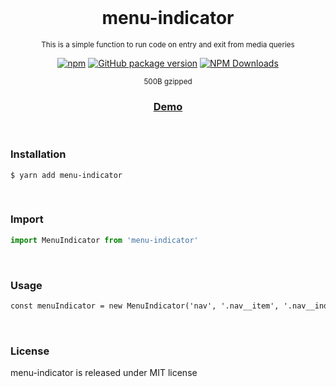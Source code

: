 <div align="center">
<br>

<h1>menu-indicator</h1>

<p><sup>This is a simple function to run code on entry and exit from media queries</sup></p>

[![npm](https://img.shields.io/npm/v/menu-indicator.svg?colorB=brightgreen)](https://www.npmjs.com/package/menu-indicator)
[![GitHub package version](https://img.shields.io/github/package-json/v/ux-ui-pro/menu-indicator.svg)](https://github.com/ux-ui-pro/menu-indicator)
[![NPM Downloads](https://img.shields.io/npm/dm/menu-indicator.svg?style=flat)](https://www.npmjs.org/package/menu-indicator)

<sup>500B gzipped</sup>
<h3><a href="https://codepen.io/ux-ui/pen/ZEmWEYW">Demo</a></h3>

</div>
<br>

### Installation
```
$ yarn add menu-indicator
```

<br>

### Import
```javascript
import MenuIndicator from 'menu-indicator'
```
<br>

### Usage
```HTML
const menuIndicator = new MenuIndicator('nav', '.nav__item', '.nav__indicator', '.active')
```
<br>

### License
menu-indicator is released under MIT license
